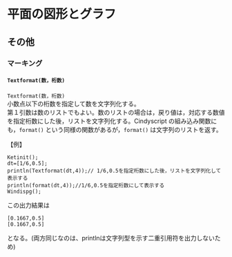 # 平面の図形とグラフ  
## その他  
### マーキング  
#### `Textformat(数，桁数)`  
`Textformat(数，桁数)`  
小数点以下の桁数を指定して数を文字列化する。  
第１引数は数のリストでもよい。数のリストの場合は，戻り値は，対応する数値を指定桁数にした後，リストを文字列化する。Cindyscript の組み込み関数にも，`format()` という同様の関数があるが，`format()` は文字列のリストを返す。  
  
【例】  
```  
Ketinit();  
dt=[1/6,0.5];  
println(Textformat(dt,4));// 1/6,0.5を指定桁数にした後，リストを文字列化して表示する  
println(format(dt,4));//1/6,0.5を指定桁数にして表示する  
Windispg();  
```  
  
この出力結果は  
```  
[0.1667,0.5]  
[0.1667,0.5]  
```  
となる。(両方同じなのは、printlnは文字列型を示す二重引用符を出力しないため)
